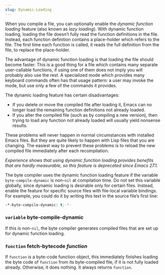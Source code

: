 ```yaml
---
slug: Dynamic-Loading
---
```


When you compile a file, you can optionally enable the *dynamic function loading* feature (also known as *lazy loading*). With dynamic function loading, loading the file doesn’t fully read the function definitions in the file. Instead, each function definition contains a place-holder which refers to the file. The first time each function is called, it reads the full definition from the file, to replace the place-holder.

The advantage of dynamic function loading is that loading the file should become faster. This is a good thing for a file which contains many separate user-callable functions, if using one of them does not imply you will probably also use the rest. A specialized mode which provides many keyboard commands often has that usage pattern: a user may invoke the mode, but use only a few of the commands it provides.

The dynamic loading feature has certain disadvantages:

*   If you delete or move the compiled file after loading it, Emacs can no longer load the remaining function definitions not already loaded.
*   If you alter the compiled file (such as by compiling a new version), then trying to load any function not already loaded will usually yield nonsense results.

These problems will never happen in normal circumstances with installed Emacs files. But they are quite likely to happen with Lisp files that you are changing. The easiest way to prevent these problems is to reload the new compiled file immediately after each recompilation.

*Experience shows that using dynamic function loading provides benefits that are hardly measurable, so this feature is deprecated since Emacs 27.1.*

The byte compiler uses the dynamic function loading feature if the variable `byte-compile-dynamic` is non-`nil` at compilation time. Do not set this variable globally, since dynamic loading is desirable only for certain files. Instead, enable the feature for specific source files with file-local variable bindings. For example, you could do it by writing this text in the source file’s first line:

```lisp
-*-byte-compile-dynamic: t;-*-
```

### <span className="tag variable">`variable`</span> **byte-compile-dynamic**

If this is non-`nil`, the byte compiler generates compiled files that are set up for dynamic function loading.

### <span className="tag function">`function`</span> **fetch-bytecode** *function*

If `function` is a byte-code function object, this immediately finishes loading the byte code of `function` from its byte-compiled file, if it is not fully loaded already. Otherwise, it does nothing. It always returns `function`.
